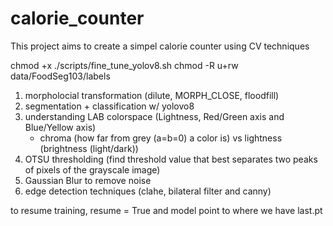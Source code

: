 # calorie_counter
This project aims to create a simpel calorie counter using CV techniques


chmod +x ./scripts/fine_tune_yolov8.sh
chmod -R u+rw data/FoodSeg103/labels


1) morpholocial transformation (dilute, MORPH_CLOSE, floodfill)
2) segmentation + classification w/ yolovo8 
3) understanding LAB colorspace (Lightness, Red/Green axis and Blue/Yellow axis)
    - chroma (how far from grey (a=b=0) a color is) vs lightness (brightness (light/dark))
4) OTSU thresholding (find threshold value that best separates two peaks of pixels of the grayscale image)
5) Gaussian Blur to remove noise
6) edge detection techniques (clahe, bilateral filter and canny)

to resume training, resume = True and model point to where we have last.pt